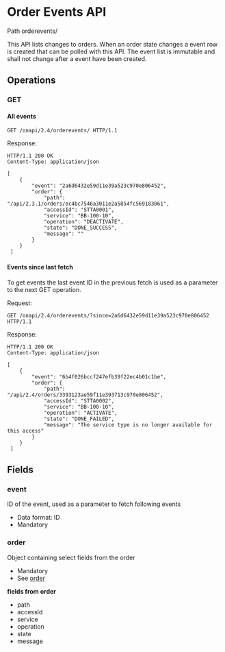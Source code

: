 # Order Events API
Path orderevents/

This API lists changes to orders. When an order state changes a event row is created that can be polled with this API. 
The event list is immutable and shall not change after a event have been created.

## Operations 

### GET

#### All events
```http
GET /onapi/2.4/orderevents/ HTTP/1.1
```

Response:
```http
HTTP/1.1 200 OK
Content-Type: application/json

[
    {
        "event": "2a6d6432e59d11e39a523c970e806452",
        "order": {
            "path": "/api/2.3.1/orders/ec4bc7546a3011e2a5854fc569183061",
            "accessId": "STTA0001",
            "service": "BB-100-10",
            "operation": "DEACTIVATE",
            "state": "DONE_SUCCESS",
            "message": ""
        }
    }
 ]
```

#### Events since last fetch
To get events the last event ID in the previous fetch is used as a parameter to the next GET operation.

Request:
```http
GET /onapi/2.4/orderevents/?since=2a6d6432e59d11e39a523c970e806452 HTTP/1.1
```

Response:
```http
HTTP/1.1 200 OK
Content-Type: application/json

[
    {
        "event": "6b4f026bccf247efb39f22ec4b01c1be",
        "order": {
            "path": "/api/2.4/orders/3393123ae59f11e393713c970e806452",
            "accessId": "STTA0002",
            "service": "BB-100-10",
            "operation": "ACTIVATE",
            "state": "DONE_FAILED",
            "message": "The service type is no longer available for this access"
        }
    }
 ]
```

## Fields

### event
ID of the event, used as a parameter to fetch following events 

 * Data format: ID
 * Mandatory
 
### order 
Object containing select fields from the order
 * Mandatory
 * See [order](orders.md)

**fields from order**
 * path
 * accessId
 * service
 * operation
 * state
 * message